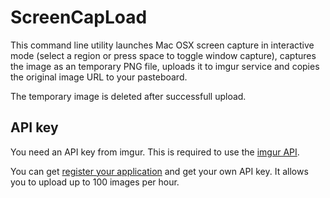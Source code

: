 # ScreenCapLoad

This command line utility launches Mac OSX screen capture in interactive
mode (select a region or press space to toggle window capture), captures
the image as an temporary PNG file, uploads it to imgur service and copies
the original image URL to your pasteboard.

The temporary image is deleted after successfull upload.

## API key

You need an API key from imgur. This is required to use the
[imgur API](http://api.imgur.com/resources_auth).

You can get [register your application](http://imgur.com/register/api_anon)
and get your own API key. It allows you to upload up to 100 images per hour.